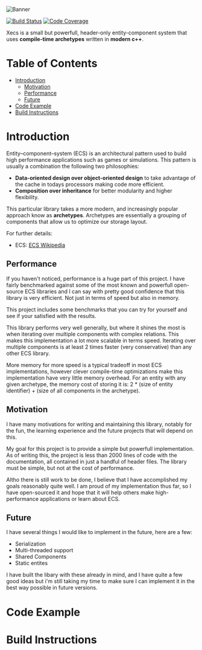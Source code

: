 ![Banner](https://user-images.githubusercontent.com/49959920/104271519-1bd25300-5469-11eb-9749-725b13376fa6.png)

[![Build Status](https://github.com/MathieuDonofrio/xecs/workflows/build/badge.svg)](https://github.com/MathieuDonofrio/xecs/actions)
[![Code Coverage](https://codecov.io/gh/MathieuDonofrio/xecs/branch/master/graph/badge.svg?token=1KD29OJ244)](https://codecov.io/gh/MathieuDonofrio/xecs)

Xecs is a small but powerfull, header-only entity-component system that uses **compile-time archetypes** written in **modern c++**. 

# Table of Contents

* [Introduction](#introduction)
    * [Motivation](#implementation)
    * [Performance](#performance)
    * [Future](#future)
* [Code Example](#code-example)
* [Build Instructions](#build-instructions)

# Introduction

Entity–component–system (ECS) is an architectural pattern used to build high performance applications such as games or simulations. This pattern is usually a combination the following two philosophies:

* **Data-oriented design over object-oriented design** to take advantage of the cache in todays processors making code more efficient.
* **Composition over inheritance** for better modularity and higher flexibility.

This particular library takes a more modern, and increasingly popular approach know as **archetypes**. Archetypes are essentially a grouping of components that allow us to optimize our storage layout. 

For further details:

* ECS: [ECS Wikipedia](https://en.wikipedia.org/wiki/Entity_component_system)

## Performance

If you haven't noticed, performance is a huge part of this project. I have fairly benchmarked against some of the most known and powerfull open-source ECS libraries and I can say with pretty good confidence that this library is very efficient. Not just in terms of speed but also in memory. 

This project includes some benchmarks that you can try for yourself and see if your satisfied with the results.

This library performs very well generally, but where it shines the most is when iterating over multiple components with complex relations. This makes this implementation a lot more scalable in terms speed. Iterating over multiple components is at least 2 times faster (very conservative) than any other ECS library.

More memory for more speed is a typical tradeoff in most ECS implementations, however clever compile-time optimizations make this implementation have very little memory overhead. For an entity with any given archetype, the memory cost of storing it is: 2 * (size of entity identifier) + (size of all components in the archetype).

## Motivation

I have many motivations for writing and maintaining this library, notably for the fun, the learning experience and the future projects that will depend on this.

My goal for this project is to provide a simple but powerfull implementation. As of writing this, the project is less than 2000 lines of code with the documentation, all contained in just a handful of header files. The library must be simple, but not at the cost of performance.

Altho there is still work to be done, I believe that I have accomplished my goals reasonably quite well. I am proud of my implementation thus far, so I have open-sourced it and hope that it will help others make high-performance applications or learn about ECS.

## Future

I have several things I would like to implement in the future, here are a few:

* Serialization
* Multi-threaded support
* Shared Components
* Static entites

I have built the libary with these already in mind, and I have quite a few good ideas but i'm still taking my time to make sure I can implement it in the best way possible in future versions.

# Code Example

# Build Instructions
